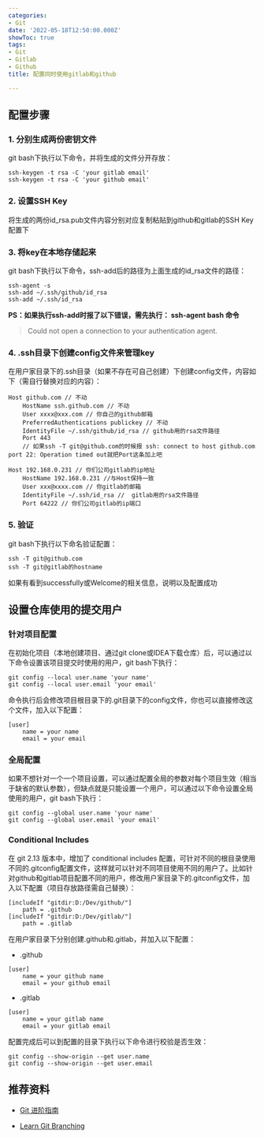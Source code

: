 ```yaml
---
categories:
- Git
date: '2022-05-18T12:50:00.000Z'
showToc: true
tags:
- Git
- Gitlab
- Github
title: 配置同时使用gitlab和github

---
```




## 配置步骤

### 1. **分别生成两份密钥文件**

git bash下执行以下命令，并将生成的文件分开存放：


```shell
ssh-keygen -t rsa -C 'your gitlab email'
ssh-keygen -t rsa -C 'your github email'
```

### 2. **设置SSH Key**

将生成的两份id_rsa.pub文件内容分别对应复制粘贴到github和gitlab的SSH Key配置下

### 3. **将key在本地存储起来**

git bash下执行以下命令，ssh-add后的路径为上面生成的id_rsa文件的路径：


```shell
ssh-agent -s
ssh-add ~/.ssh/github/id_rsa
ssh-add ~/.ssh/id_rsa
```

**PS：如果执行ssh-add时报了以下错误，需先执行： ssh-agent bash 命令**

> Could not open a connection to your authentication agent.

### 4. **.ssh目录下创建config文件来管理key**

在用户家目录下的.ssh目录（如果不存在可自己创建）下创建config文件，内容如下（需自行替换对应的内容）：


```plain text
Host github.com // 不动
    HostName ssh.github.com // 不动
    User xxxx@xxx.com // 你自己的github邮箱
    PreferredAuthentications publickey // 不动
    IdentityFile ~/.ssh/github/id_rsa // github用的rsa文件路径
    Port 443 
    // 如果ssh -T git@github.com的时候报 ssh: connect to host github.com port 22: Operation timed out就把Port这条加上吧

Host 192.168.0.231 // 你们公司gitlab的ip地址
    HostName 192.168.0.231 //与Host保持一致
    User xxx@xxxx.com // 你gitlab的邮箱
    IdentityFile ~/.ssh/id_rsa //  gitlab用的rsa文件路径
    Port 64222 // 你们公司gitlab的ip端口
```

### 5. **验证**

git bash下执行以下命名验证配置：


```shell
ssh -T git@github.com
ssh -T git@gitlab的hostname
```

如果有看到successfully或Welcome的相关信息，说明以及配置成功

## **设置仓库使用的提交用户**

### **针对项目配置**

在初始化项目（本地创建项目、通过git clone或IDEA下载仓库）后，可以通过以下命令设置该项目提交时使用的用户，git bash下执行：


```shell
git config --local user.name 'your name'
git config --local user.email 'your email'
```

命令执行后会修改项目根目录下的.git目录下的config文件，你也可以直接修改这个文件，加入以下配置：


```plain text
[user]
	name = your name
	email = your email
```

### **全局配置**

如果不想针对一个一个项目设置，可以通过配置全局的参数对每个项目生效（相当于缺省的默认参数），但缺点就是只能设置一个用户，可以通过以下命令设置全局使用的用户，git bash下执行：


```shell
git config --global user.name 'your name'
git config --global user.email 'your email'
```

### **Conditional Includes**

在 git 2.13 版本中，增加了 conditional includes 配置，可针对不同的根目录使用不同的.gitconfig配置文件，这样就可以针对不同项目使用不同的用户了。比如针对github和gitlab项目配置不同的用户，修改用户家目录下的.gitconfig文件，加入以下配置（项目存放路径需自己替换）：


```plain text
[includeIf "gitdir:D:/Dev/github/"]
    path = .github
[includeIf "gitdir:D:/Dev/gitlab/"]
    path = .gitlab
```

在用户家目录下分别创建.github和.gitlab，并加入以下配置：

- .github


```plain text
[user]
	name = your github name
	email = your github email
```

- .gitlab


```plain text
[user]
	name = your gitlab name
	email = your gitlab email
```

配置完成后可以到配置的目录下执行以下命令进行校验是否生效：


```shell
git config --show-origin --get user.name
git config --show-origin --get user.email
```

## **推荐资料**

- [Git 进阶指南](https://gb.yekai.net/)

- [Learn Git Branching](https://learngitbranching.js.org/?locale=zh_CN)

